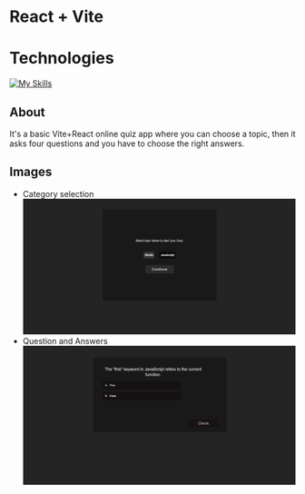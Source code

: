 # React + Vite

# Technologies
[![My Skills](https://skillicons.dev/icons?i=js,css,html&perline=7)](https://skillicons.dev)

## About
It's a basic Vite+React online quiz app where you can choose a topic, then it asks four questions and you have to choose the right answers.

## Images
- Category selection
![selection](https://github.com/baloghb0110/quiz-app/blob/main/images/q1.png)
- Question and Answers
![Q&A](https://github.com/baloghb0110/quiz-app/blob/main/images/q2.png)
